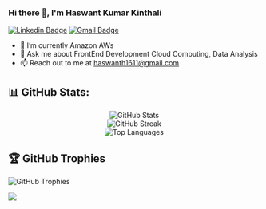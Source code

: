 ### Hi there 👋, I'm Haswant Kumar Kinthali

[![Linkedin Badge](https://img.shields.io/badge/-Kamsu_Ravi_Teeja-blue?style=flat&logo=Linkedin&logoColor=white&link=https://www.linkedin.com/in/haswant-kumar-kinthali/)](https://www.linkedin.com/in/haswant-kumar-kinthali/)
[![Gmail Badge](https://img.shields.io/badge/-haswantkumar-c14438?style=flat&logo=Gmail&logoColor=white&link=mailto:haswanth1611@gmail.com)](mailto:haswanth1611@gmail.com)

- 🌱 I’m currently Amazon AWs
- 💬 Ask me about FrontEnd Development Cloud Computing, Data Analysis
- 📫 Reach out to me at haswanth1611@gmail.com
## 📊 GitHub Stats:
<div align="center">
  
  ![GitHub Stats](https://github-readme-stats.vercel.app/api?username=Haswant1611&theme=dark&hide_border=true&include_all_commits=false&count_private=false)<br/>
  ![GitHub Streak](https://github-readme-streak-stats.herokuapp.com/?user=Haswant1611&theme=dark&hide_border=true)<br/>
  ![Top Languages](https://github-readme-stats.vercel.app/api/top-langs/?username=Haswant1611&theme=dark&hide_border=true&include_all_commits=false&count_private=false&layout=compact)<br/>
</div>

## 🏆 GitHub Trophies
![GitHub Trophies](https://github-profile-trophy.vercel.app/?username=ravirt7911&theme=dark_dimmed&no-frame=false&no-bg=true&margin-w=4)

[![](https://visitcount.itsvg.in/api?id=ravirt7911&icon=3&color=11)](https://visitcount.itsvg.in)




